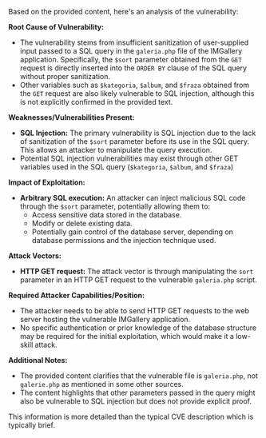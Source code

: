 Based on the provided content, here's an analysis of the vulnerability:

**Root Cause of Vulnerability:**
- The vulnerability stems from insufficient sanitization of user-supplied input passed to a SQL query in the `galeria.php` file of the IMGallery application. Specifically, the `$sort` parameter obtained from the `GET` request is directly inserted into the `ORDER BY` clause of the SQL query without proper sanitization.
- Other variables such as `$kategoria`, `$album`, and `$fraza` obtained from the `GET` request are also likely vulnerable to SQL injection, although this is not explicitly confirmed in the provided text.

**Weaknesses/Vulnerabilities Present:**
- **SQL Injection:** The primary vulnerability is SQL injection due to the lack of sanitization of the `$sort` parameter before its use in the SQL query. This allows an attacker to manipulate the query execution.
- Potential SQL injection vulnerabilities may exist through other GET variables used in the SQL query (`$kategoria`, `$album`, and `$fraza`)

**Impact of Exploitation:**
- **Arbitrary SQL execution:** An attacker can inject malicious SQL code through the `$sort` parameter, potentially allowing them to:
    - Access sensitive data stored in the database.
    - Modify or delete existing data.
    - Potentially gain control of the database server, depending on database permissions and the injection technique used.

**Attack Vectors:**
- **HTTP GET request:** The attack vector is through manipulating the `sort` parameter in an HTTP GET request to the vulnerable `galeria.php` script.

**Required Attacker Capabilities/Position:**
- The attacker needs to be able to send HTTP GET requests to the web server hosting the vulnerable IMGallery application.
- No specific authentication or prior knowledge of the database structure may be required for the initial exploitation, which would make it a low-skill attack.

**Additional Notes:**
- The provided content clarifies that the vulnerable file is `galeria.php`, not `galerie.php` as mentioned in some other sources.
- The content highlights that other parameters passed in the query might also be vulnerable to SQL injection but does not provide explicit proof.

This information is more detailed than the typical CVE description which is typically brief.